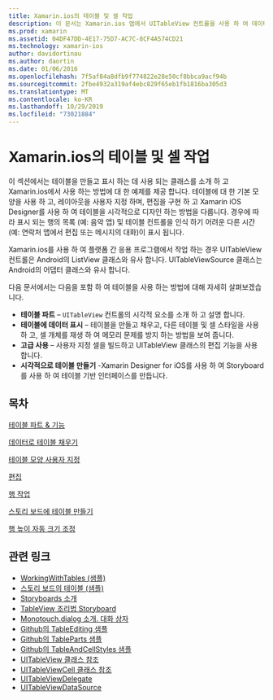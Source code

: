 ```yaml
---
title: Xamarin.ios의 테이블 및 셀 작업
description: 이 문서는 Xamarin.ios 앱에서 UITableView 컨트롤을 사용 하 여 데이터를 표시 하는 방법을 설명 하는 다양 한 가이드에 연결 됩니다.
ms.prod: xamarin
ms.assetid: 04DF47DD-4E17-75D7-AC7C-8CF4A574CD21
ms.technology: xamarin-ios
author: davidortinau
ms.author: daortin
ms.date: 01/06/2016
ms.openlocfilehash: 7f5af84a8dfb9f774822e28e50cf8bbca9acf94b
ms.sourcegitcommit: 2fbe4932a319af4ebc829f65eb1fb1816ba305d3
ms.translationtype: MT
ms.contentlocale: ko-KR
ms.lasthandoff: 10/29/2019
ms.locfileid: "73021884"
---
```

# <a name="working-with-tables-and-cells-in-xamarinios"></a>Xamarin.ios의 테이블 및 셀 작업

이 섹션에서는 테이블을 만들고 표시 하는 데 사용 되는 클래스를 소개 하 고 Xamarin.ios에서 사용 하는 방법에 대 한 예제를 제공 합니다. 테이블에 대 한 기본 모양을 사용 하 고, 레이아웃을 사용자 지정 하며, 편집을 구현 하 고 Xamarin iOS Designer를 사용 하 여 테이블을 시각적으로 디자인 하는 방법을 다룹니다. 경우에 따라 표시 되는 행의 목록 (예: 음악 앱) 및 테이블 컨트롤을 인식 하기 어려운 다른 시간 (예: 연락처 앱에서 편집 또는 메시지의 대화)이 표시 됩니다.

Xamarin.ios를 사용 하 여 플랫폼 간 응용 프로그램에서 작업 하는 경우 UITableView 컨트롤은 Android의 ListView 클래스와 유사 합니다. UITableViewSource 클래스는 Android의 어댑터 클래스와 유사 합니다.

다음 문서에서는 다음을 포함 하 여 테이블을 사용 하는 방법에 대해 자세히 살펴보겠습니다.

- **테이블 파트** – `UITableView` 컨트롤의 시각적 요소를 소개 하 고 설명 합니다. 
- **테이블에 데이터 표시** – 테이블을 만들고 채우고, 다른 테이블 및 셀 스타일을 사용 하 고, 셀 개체를 재생 하 여 메모리 문제를 방지 하는 방법을 보여 줍니다. 
- **고급 사용** – 사용자 지정 셀을 빌드하고 UITableView 클래스의 편집 기능을 사용 합니다. 
- **시각적으로 테이블 만들기** -Xamarin Designer for iOS를 사용 하 여 Storyboard를 사용 하 여 테이블 기반 인터페이스를 만듭니다. 

## <a name="contents"></a>목차

 [테이블 파트 &amp; 기능](~/ios/user-interface/controls/tables/table-parts-and-functionality.md)

 [데이터로 테이블 채우기](~/ios/user-interface/controls/tables/populating-a-table-with-data.md)

 [테이블 모양 사용자 지정](~/ios/user-interface/controls/tables/customizing-table-appearance.md)

 [편집](~/ios/user-interface/controls/tables/editing.md)

 [행 작업](~/ios/user-interface/controls/tables/row-action.md)

 [스토리 보드에 테이블 만들기](~/ios/user-interface/controls/tables/creating-tables-in-a-storyboard.md)

 [행 높이 자동 크기 조정](~/ios/user-interface/controls/tables/autosizing-row-height.md)

## <a name="related-links"></a>관련 링크

- [WorkingWithTables (샘플)](https://docs.microsoft.com/samples/xamarin/ios-samples/workingwithtables)
- [스토리 보드의 테이블 (샘플)](https://docs.microsoft.com/samples/xamarin/ios-samples/storyboardtable)
- [Storyboards 소개](~/ios/user-interface/storyboards/index.md)
- [TableView 조리법 Storyboard](https://github.com/xamarin/recipes/tree/master/Recipes/ios/general/storyboard/storyboard_a_tableview)
- [Monotouch.dialog 소개. 대화 상자](~/ios/user-interface/monotouch.dialog/index.md)
- [Github의 TableEditing 샘플](https://github.com/xamarin/monotouch-samples/tree/master/TableEditing)
- [Github의 TableParts 샘플](https://github.com/xamarin/monotouch-samples/tree/master/TableParts)
- [Github의 TableAndCellStyles 샘플](https://github.com/xamarin/mobile-samples/tree/master/TablesLists)
- [UITableView 클래스 참조](https://developer.apple.com/library/ios/documentation/UIKit/Reference/UITableView_Class/)
- [UITableViewCell 클래스 참조](https://developer.apple.com/library/ios/documentation/UIKit/Reference/UITableViewCell_Class/)
- [UITableViewDelegate](https://developer.apple.com/library/ios/documentation/UIKit/Reference/UITableViewDelegate_Protocol/)
- [UITableViewDataSource](https://developer.apple.com/library/ios/documentation/UIKit/Reference/UITableViewDataSource_Protocol/)
